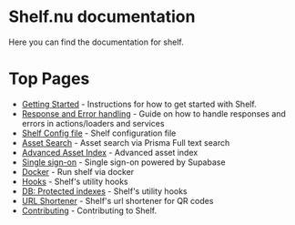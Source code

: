 # Shelf.nu documentation

Here you can find the documentation for shelf.

# Top Pages

- [Getting Started](./get-started.md) - Instructions for how to get started
  with Shelf.
- [Response and Error handling](./handling-errors.md) - Guide on how to handle responses and errors in actions/loaders and services
- [Shelf Config file](./shelf.config.ts.md) - Shelf configuration file
- [Asset Search](./asset-search.md) - Asset search via Prisma Full text search
- [Advanced Asset Index](./advanced-index/README.md) - Advanced asset index
- [Single sign-on](./sso/README.md) - Single sign-on powered by Supabase
- [Docker](./docker.md) - Run shelf via docker
- [Hooks](./hooks.md) - Shelf's utility hooks
- [DB: Protected indexes](./protected-indexes.md) - Shelf's utility hooks
- [URL Shortener](./url-shortener.md) - Shelf's url shortener for QR codes
- [Contributing](../CONTRIBUTING.md) - Contributing to Shelf.
